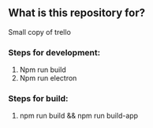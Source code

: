 
## What is this repository for?

Small copy of trello

### Steps for development:

1. Npm run build
2. Npm run electron

### Steps for build:

1. npm run build && npm run build-app
